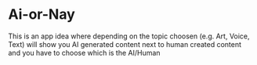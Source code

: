 # Ai-or-Nay
This is an app idea where depending on the topic choosen (e.g. Art, Voice, Text) will show you AI generated content next to human created content and you have to choose which is the AI/Human

